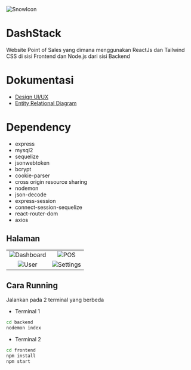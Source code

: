 ![SnowIcon](https://github.com/user-attachments/assets/a0ac0c77-30d8-4305-9e32-02ac1de9d430)

# DashStack
Website Point of Sales yang dimana menggunakan ReactJs dan Tailwind CSS di sisi Frontend dan Node.js dari sisi Backend

# Dokumentasi
- [Design UI/UX](https://www.figma.com/design/FAT7JelIKLYQdwNbEjtb1j/UI%2FUX-POS_MAGANG?node-id=0-1&p=f&t=IJQ0F2YyMPhMOqqE-0)
- [Entity Relational Diagram](https://dbdiagram.io/d/POS-67481699e9daa85acafae1f8)

# Dependency
- express
- mysql2
- sequelize 
- jsonwebtoken
- bcrypt
- cookie-parser
- cross origin resource sharing
- nodemon
- json-decode
- express-session
- connect-session-sequelize
- react-router-dom
- axios

## Halaman

|                          |                          |
:-------------------------:|:-------------------------:
![Dashboard](https://github.com/user-attachments/assets/d0722453-4d32-4208-9f66-8755a72d12e0) | ![POS](https://github.com/user-attachments/assets/bd61a515-a0a1-438e-a07f-13620beae694)
![User](https://github.com/user-attachments/assets/dc377e12-0a08-44d8-ba94-756c6dc0537c) | ![Settings](https://github.com/user-attachments/assets/efdaefdf-4f94-42f4-9168-1732bf1c7f21)

## Cara Running

Jalankan pada 2 terminal yang berbeda 

- Terminal 1
```bash
cd backend
nodemon index
```

- Terminal 2
```bash
cd frontend
npm install
npm start
```

